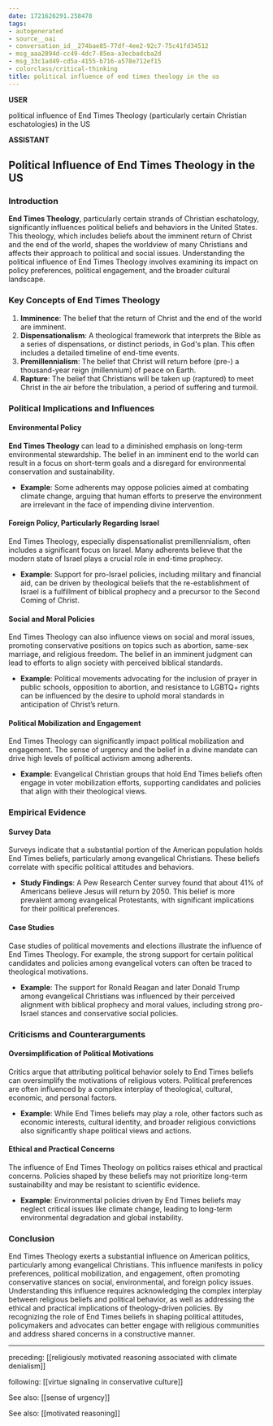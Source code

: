 ```yaml
---
date: 1721626291.258478
tags:
- autogenerated
- source__oai
- conversation_id__274bae85-77df-4ee2-92c7-75c41fd34512
- msg_aaa2894d-cc49-4dc7-85ea-a3ecbadcba2d
- msg_33c1ad49-cd5a-4155-b716-a578e712ef15
- colorclass/critical-thinking
title: political influence of end times theology in the us
---
```


**USER**

political influence of End Times Theology (particularly certain Christian eschatologies) in the US


**ASSISTANT**

## Political Influence of End Times Theology in the US

### Introduction

**End Times Theology**, particularly certain strands of Christian eschatology, significantly influences political beliefs and behaviors in the United States. This theology, which includes beliefs about the imminent return of Christ and the end of the world, shapes the worldview of many Christians and affects their approach to political and social issues. Understanding the political influence of End Times Theology involves examining its impact on policy preferences, political engagement, and the broader cultural landscape.

### Key Concepts of End Times Theology

1. **Imminence**: The belief that the return of Christ and the end of the world are imminent.
2. **Dispensationalism**: A theological framework that interprets the Bible as a series of dispensations, or distinct periods, in God's plan. This often includes a detailed timeline of end-time events.
3. **Premillennialism**: The belief that Christ will return before (pre-) a thousand-year reign (millennium) of peace on Earth.
4. **Rapture**: The belief that Christians will be taken up (raptured) to meet Christ in the air before the tribulation, a period of suffering and turmoil.

### Political Implications and Influences

#### Environmental Policy

**End Times Theology** can lead to a diminished emphasis on long-term environmental stewardship. The belief in an imminent end to the world can result in a focus on short-term goals and a disregard for environmental conservation and sustainability.

- **Example**: Some adherents may oppose policies aimed at combating climate change, arguing that human efforts to preserve the environment are irrelevant in the face of impending divine intervention.

#### Foreign Policy, Particularly Regarding Israel

End Times Theology, especially dispensationalist premillennialism, often includes a significant focus on Israel. Many adherents believe that the modern state of Israel plays a crucial role in end-time prophecy.

- **Example**: Support for pro-Israel policies, including military and financial aid, can be driven by theological beliefs that the re-establishment of Israel is a fulfillment of biblical prophecy and a precursor to the Second Coming of Christ.

#### Social and Moral Policies

End Times Theology can also influence views on social and moral issues, promoting conservative positions on topics such as abortion, same-sex marriage, and religious freedom. The belief in an imminent judgment can lead to efforts to align society with perceived biblical standards.

- **Example**: Political movements advocating for the inclusion of prayer in public schools, opposition to abortion, and resistance to LGBTQ+ rights can be influenced by the desire to uphold moral standards in anticipation of Christ’s return.

#### Political Mobilization and Engagement

End Times Theology can significantly impact political mobilization and engagement. The sense of urgency and the belief in a divine mandate can drive high levels of political activism among adherents.

- **Example**: Evangelical Christian groups that hold End Times beliefs often engage in voter mobilization efforts, supporting candidates and policies that align with their theological views.

### Empirical Evidence

#### Survey Data

Surveys indicate that a substantial portion of the American population holds End Times beliefs, particularly among evangelical Christians. These beliefs correlate with specific political attitudes and behaviors.

- **Study Findings**: A Pew Research Center survey found that about 41% of Americans believe Jesus will return by 2050. This belief is more prevalent among evangelical Protestants, with significant implications for their political preferences.

#### Case Studies

Case studies of political movements and elections illustrate the influence of End Times Theology. For example, the strong support for certain political candidates and policies among evangelical voters can often be traced to theological motivations.

- **Example**: The support for Ronald Reagan and later Donald Trump among evangelical Christians was influenced by their perceived alignment with biblical prophecy and moral values, including strong pro-Israel stances and conservative social policies.

### Criticisms and Counterarguments

#### Oversimplification of Political Motivations

Critics argue that attributing political behavior solely to End Times beliefs can oversimplify the motivations of religious voters. Political preferences are often influenced by a complex interplay of theological, cultural, economic, and personal factors.

- **Example**: While End Times beliefs may play a role, other factors such as economic interests, cultural identity, and broader religious convictions also significantly shape political views and actions.

#### Ethical and Practical Concerns

The influence of End Times Theology on politics raises ethical and practical concerns. Policies shaped by these beliefs may not prioritize long-term sustainability and may be resistant to scientific evidence.

- **Example**: Environmental policies driven by End Times beliefs may neglect critical issues like climate change, leading to long-term environmental degradation and global instability.

### Conclusion

End Times Theology exerts a substantial influence on American politics, particularly among evangelical Christians. This influence manifests in policy preferences, political mobilization, and engagement, often promoting conservative stances on social, environmental, and foreign policy issues. Understanding this influence requires acknowledging the complex interplay between religious beliefs and political behavior, as well as addressing the ethical and practical implications of theology-driven policies. By recognizing the role of End Times beliefs in shaping political attitudes, policymakers and advocates can better engage with religious communities and address shared concerns in a constructive manner.


---

preceding: [[religiously motivated reasoning associated with climate denialism]]  


following: [[virtue signaling in conservative culture]]

See also: [[sense of urgency]]


See also: [[motivated reasoning]]